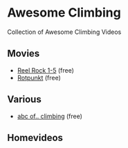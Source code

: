 # Awesome Climbing
Collection of Awesome Climbing Videos

## Movies
* [Reel Rock 1-5](https://www.redbull.com/int-en/shows/reel-rock-1) (free)
* [Rotpunkt](https://www.youtube.com/watch?v=SbWvFjUIt5k&t=13s) (free)

## Various
* [abc of.. climbing](https://www.redbull.com/int-en/episodes/abc-of-s2-e1-climbing) (free)

## Homevideos
